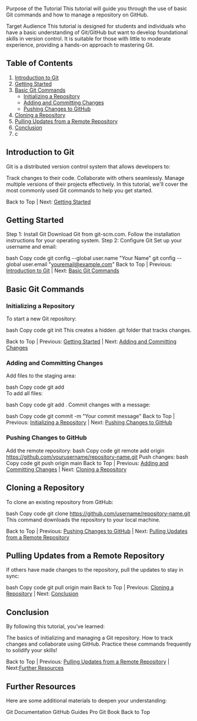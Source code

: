 Purpose of the Tutorial
This tutorial will guide you through the use of basic Git commands and how to manage a repository on GitHub.

Target Audience
This tutorial is designed for students and individuals who have a basic understanding of Git/GitHub but want to develop foundational skills in version control. It is suitable for those with little to moderate experience, providing a hands-on approach to mastering Git.

## **Table of Contents**

1. [Introduction to Git](#introduction-to-git)
2. [Getting Started](#getting-started)
3. [Basic Git Commands](#basic-git-commands)
   - [Initializing a Repository](#initializing-a-repository)
   - [Adding and Committing Changes](#adding-and-committing-changes)
   - [Pushing Changes to GitHub](#pushing-changes-to-github)
4. [Cloning a Repository](#cloning-a-repository)
5. [Pulling Updates from a Remote Repository](#pulling-updates-from-a-remote-repository)
6. [Conclusion](#conclusion)
7. c
## Introduction to Git
Git is a distributed version control system that allows developers to:

Track changes to their code.
Collaborate with others seamlessly.
Manage multiple versions of their projects effectively.
In this tutorial, we'll cover the most commonly used Git commands to help you get started.

Back to Top | Next: [Getting Started](#getting-started)

## Getting Started
Step 1: Install Git
Download Git from git-scm.com.
Follow the installation instructions for your operating system.
Step 2: Configure Git
Set up your username and email:

bash
Copy code
git config --global user.name "Your Name"
git config --global user.email "youremail@example.com"
Back to Top | Previous: [Introduction to Git](#introduction-to-git) | Next: [Basic Git Commands](#basic-git-commands)

## Basic Git Commands
### Initializing a Repository
To start a new Git repository:

bash
Copy code
git init
This creates a hidden .git folder that tracks changes.

Back to Top | Previous: [Getting Started](#getting-started) | Next: [Adding and Committing Changes](#adding-and-committing-changes)

### Adding and Committing Changes

Add files to the staging area:

bash
Copy code
git add <file>  
To add all files:

bash
Copy code
git add .
Commit changes with a message:

bash
Copy code
git commit -m "Your commit message"
Back to Top | Previous: [Initializing a Repository](#initializing-a-repository) | Next: [Pushing Changes to GitHub](#pushing-changes-to-github)

### Pushing Changes to GitHub
Add the remote repository:
bash
Copy code
git remote add origin https://github.com/yourusername/repository-name.git
Push changes:
bash
Copy code
git push origin main
Back to Top | Previous: [Adding and Committing Changes](#adding-and-committing-changes) | Next: [Cloning a Repository](#cloning-a-repository)

## Cloning a Repository
To clone an existing repository from GitHub:

bash
Copy code
git clone https://github.com/username/repository-name.git
This command downloads the repository to your local machine.

Back to Top | Previous: [Pushing Changes to GitHub](#pushing-changes-to-github) | Next: [Pulling Updates from a Remote Repository](#pulling-updates-from-a-remote-repository)

## Pulling Updates from a Remote Repository
If others have made changes to the repository, pull the updates to stay in sync:

bash
Copy code
git pull origin main
Back to Top | Previous: [Cloning a Repository](#cloning-a-repository) | Next: [Conclusion](#conclusion)

## Conclusion
By following this tutorial, you’ve learned:

The basics of initializing and managing a Git repository.
How to track changes and collaborate using GitHub.
Practice these commands frequently to solidify your skills!

Back to Top | Previous: [Pulling Updates from a Remote Repository](#pulling-updates-from-a-remote-repository) | Next:[Further Resources](#further-resources)

## Further Resources
Here are some additional materials to deepen your understanding:

Git Documentation
GitHub Guides
Pro Git Book
Back to Top




